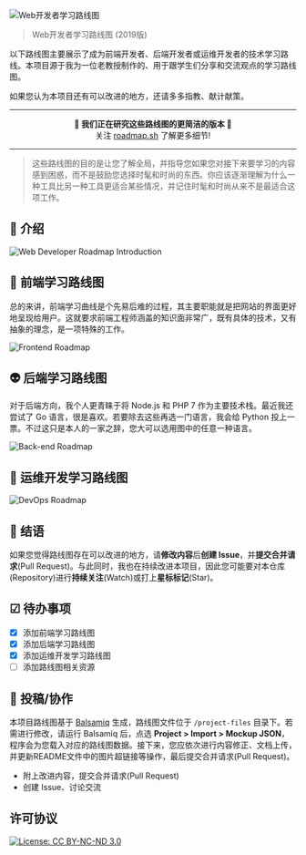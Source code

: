 ![Web开发者学习路线图](https://i.imgur.com/Kji0AUa.png)

> Web开发者学习路线图 (2019版)

以下路线图主要展示了成为前端开发者、后端开发者或运维开发者的技术学习路线。本项目源于我为一位老教授制作的、用于跟学生们分享和交流观点的学习路线图。

如果您认为本项目还有可以改进的地方，还请多多指教、献计献策。

***
<p align="center"><b> 🎉 我们正在研究这些路线图的更简洁的版本 🎉 </b><br>关注 <a href="http://roadmap.sh">roadmap.sh</a> 了解更多细节!</p>

***

> 这些路线图的目的是让您了解全局，并指导您如果您对接下来要学习的内容感到困惑，而不是鼓励您选择时髦和时尚的东西。你应该逐渐理解为什么一种工具比另一种工具更适合某些情况，并记住时髦和时尚从来不是最适合这项工作。

## 🚀 介绍

![Web Developer Roadmap Introduction](https://i.imgur.com/UqfhhgW.png)

## 🎨 前端学习路线图

总的来讲，前端学习曲线是个先易后难的过程，其主要职能就是把网站的界面更好地呈现给用户。这就要求前端工程师涵盖的知识面非常广，既有具体的技术，又有抽象的理念，是一项特殊的工作。

![Frontend Roadmap](https://i.imgur.com/QIpvabx.png?fix=531)

## 👽 后端学习路线图

对于后端方向，我个人更青睐于将 Node.js 和 PHP 7 作为主要技术栈。最近我还尝试了 Go 语言，很是喜欢。若要除去这些再选一门语言，我会给 Python 投上一票。不过这只是本人的一家之辞，您大可以选用图中的任意一种语言。  

![Back-end Roadmap](https://i.imgur.com/VY1ZjSG.png)

## 👷 运维开发学习路线图

![DevOps Roadmap](https://i.imgur.com/6IkMepv.png)

## 🚦 结语

如果您觉得路线图存在可以改进的地方，请**修改内容**后**创建 Issue**，并**提交合并请求**(Pull Request)。与此同时，我也在持续改进本项目，因此您可能要对本仓库(Repository)进行**持续关注**(Watch)或打上**星标标记**(Star)。

## ☑ 待办事项

- [x] 添加前端学习路线图
- [x] 添加后端学习路线图
- [x] 添加运维开发学习路线图
- [ ] 添加路线图相关资源

## 👬 投稿/协作

本项目路线图基于 [Balsamiq](https://balsamiq.com/products/mockups/) 生成，路线图文件位于 `/project-files` 目录下。若需进行修改，请运行 Balsamiq 后，点选 **Project > Import > Mockup JSON**，程序会为您载入对应的路线图数据。接下来，您应依次进行内容修正、文档上传，并更新README文件中的图片超链接等操作，最后提交合并请求(Pull Request)。	

- 附上改进内容，提交合并请求(Pull Request)
- 创建 Issue、讨论交流
 
## 许可协议

[![License: CC BY-NC-ND 3.0](https://img.shields.io/badge/License-CC%20BY--NC--ND%203.0-lightgrey.svg)](https://creativecommons.org/licenses/by-nc-nd/3.0/)
